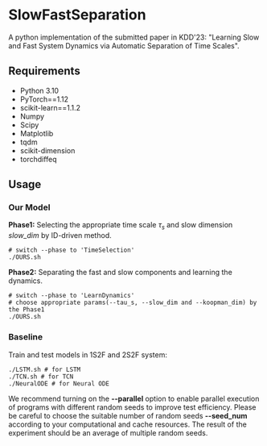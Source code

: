 # SlowFastSeparation

A python  implementation of the submitted paper in KDD'23: "Learning Slow and Fast System Dynamics via Automatic Separation of Time Scales".

## Requirements
- Python 3.10
- PyTorch==1.12
- scikit-learn==1.1.2
- Numpy
- Scipy
- Matplotlib
- tqdm
- scikit-dimension
- torchdiffeq

## Usage

### Our Model

**Phase1:** Selecting the appropriate time scale $\tau_s$ and slow dimension *slow_dim* by ID-driven method.

```shell
# switch --phase to 'TimeSelection'
./OURS.sh
```

**Phase2:** Separating the fast and slow components and learning the dynamics.

```shell
# switch --phase to 'LearnDynamics'
# choose appropriate params(--tau_s, --slow_dim and --koopman_dim) by the Phase1
./OURS.sh
```

### Baseline

Train and test models in 1S2F and 2S2F system:

```shell
./LSTM.sh # for LSTM
./TCN.sh # for TCN
./NeuralODE # for Neural ODE
```



We recommend turning on the **--parallel** option to enable parallel execution of programs with different random seeds to improve test efficiency. Please be careful to choose the suitable number of random seeds  **--seed_num** according to your computational and cache resources. The result of the experiment should be an average of multiple random seeds.
